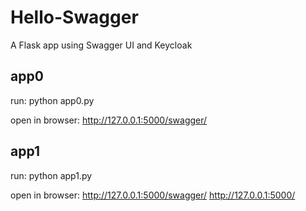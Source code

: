 # Hello-Swagger
A Flask app using Swagger UI and Keycloak

## app0 
run: 
python app0.py

open in browser:
http://127.0.0.1:5000/swagger/

## app1
run: 
python app1.py

open in browser:
http://127.0.0.1:5000/swagger/
http://127.0.0.1:5000/
